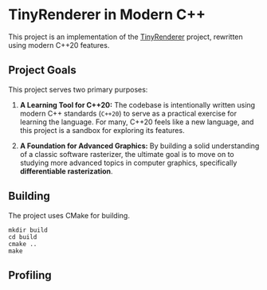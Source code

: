 # TinyRenderer in Modern C++

This project is an implementation of the [TinyRenderer](https://github.com/ssloy/tinyrenderer) project, rewritten using modern C++20 features.

## Project Goals

This project serves two primary purposes:

1. **A Learning Tool for C++20:** The codebase is intentionally written using modern C++ standards (`C++20`) to serve as a practical exercise for learning the language. For many, C++20 feels like a new language, and this project is a sandbox for exploring its features.

2. **A Foundation for Advanced Graphics:** By building a solid understanding of a classic software rasterizer, the ultimate goal is to move on to studying more advanced topics in computer graphics, specifically **differentiable rasterization**.

## Building

The project uses CMake for building.

```
mkdir build
cd build
cmake ..
make
```

## Profiling
